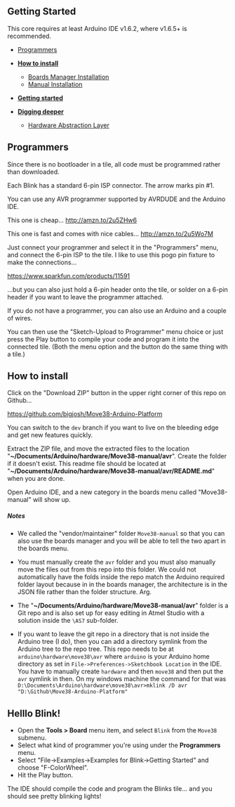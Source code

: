 
## Getting Started

This core requires at least Arduino IDE v1.6.2, where v1.6.5+ is recommended. <br/>
* [Programmers](#programmers)
* **[How to install](#how-to-install)**
	- [Boards Manager Installation](#boards-manager-installation)
	- [Manual Installation](#manual-installation)
* **[Getting started](#getting-started)**

* **[Digging deeper](#digging-deeper)**
	- [Hardware Abstraction Layer](#hardware-abstraction-layer)

## Programmers

Since there is no bootloader in a tile, all code must be programmed rather than downloaded.

Each Blink has a standard 6-pin ISP connector. The arrow marks pin #1. 

You can use any AVR programmer supported by AVRDUDE and the Arduino IDE. 

This one is cheap...
http://amzn.to/2u5ZHw6

This one is fast and comes with nice cables...
http://amzn.to/2u5Wo7M

Just connect your programmer and select it in the "Programmers" menu, and connect the 6-pin ISP to the tile. I like to use this pogo pin fixture to make the connections...

https://www.sparkfun.com/products/11591

...but you can also just hold a 6-pin header onto the tile, or solder on a 6-pin header if you want to leave the programmer attached. 

If you do not have a programmer, you can also use an Arduino and a couple of wires.  

You can then use the "Sketch-Upload to Programmer" menu choice or just press the Play button to compile your code and program it into the connected tile. (Both the menu option and the button do the same thing with a tile.)

## How to install
Click on the "Download ZIP" button in the upper right corner of this repo on Github...

https://github.com/bigjosh/Move38-Arduino-Platform

You can switch to the `dev` branch if you want to live on the bleeding edge and get new features quickly. 

Extract the ZIP file, and move the extracted files to the location "**~/Documents/Arduino/hardware/Move38-manual/avr**". Create the folder if it doesn't exist. This readme file should be located at "**~/Documents/Arduino/hardware/Move38-manual/avr/README.md**" when you are done.

Open Arduino IDE, and a new category in the boards menu called "Move38-manual" will show up.

##### Notes 

* We called the "vendor/maintainer" folder `Move38-manual` so that you can also use the boards manager and you will be able to tell the two apart in the boards menu.

* You must manually create the `avr` folder and you must also manually move the files out from this repo into this folder. We could not automatically have the folds inside the repo match the Arduino required folder layout because in in the boards manager, the architecture is in the JSON file rather than the folder structure. Arg. 

* The "**~/Documents/Arduino/hardware/Move38-manual/avr**" folder is a Git repo and is also set up for easy editing in Atmel Studio with a solution inside the `\AS7` sub-folder. 

* If you want to leave the git repo in a directory that is not inside the Arduino tree (I do), then you can add a directory symlink from the Arduino tree to the repo tree. This repo needs to be at `arduino\hardware\move38\avr` where `arduino` is your Arduino home directory as set in `File->Preferences->Sketchbook Location` in the IDE.  You have to manually create `hardware` and then `move38` and then put the `avr` symlink in then. On my windows machine the command for that was `D:\Documents\Arduino\hardware\move38\avr>mklink /D avr "D:\Github\Move38-Arduino-Platform"` 

## Helllo Blink!

* Open the **Tools > Board** menu item, and select `Blink` from the `Move38` submenu.
* Select what kind of programmer you're using under the **Programmers** menu.
* Select "File->Examples->Examples for Blink->Getting Started" and choose "F-ColorWheel".
* Hit the Play button.

The IDE should compile the code and program the Blinks tile... and you should see pretty blinking lights!
